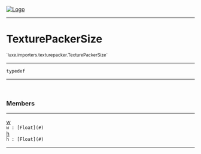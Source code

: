 
[![Logo](../../../../images/logo.png)](../../../../api/index.html)

---



<h1>TexturePackerSize</h1>
<small>`luxe.importers.texturepacker.TexturePackerSize`</small>



---

`typedef`

---

&nbsp;
&nbsp;



<h3>Members</h3> <hr/><span class="member apipage">
                <a name="w"><a class="lift" href="#w">w</a></a><div class="clear"></div><code class="signature apipage">w : [Float](#)</code><br/></span>
            <span class="small_desc_flat"></span><span class="member apipage">
                <a name="h"><a class="lift" href="#h">h</a></a><div class="clear"></div><code class="signature apipage">h : [Float](#)</code><br/></span>
            <span class="small_desc_flat"></span>







---

&nbsp;
&nbsp;
&nbsp;
&nbsp;
